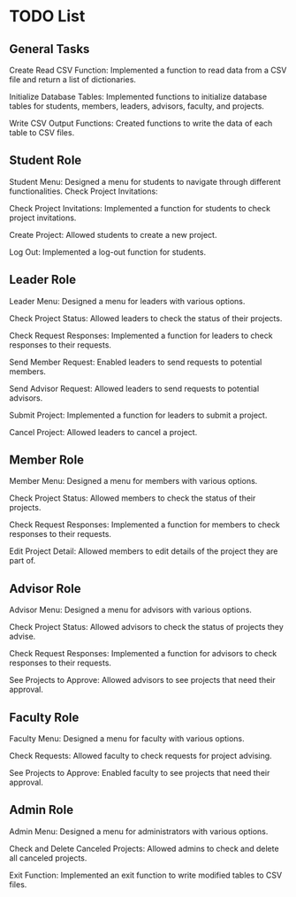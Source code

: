 # TODO List

## General Tasks

Create Read CSV Function:
Implemented a function to read data from a CSV file and return a list of dictionaries.

Initialize Database Tables:
Implemented functions to initialize database tables for students, members, leaders, advisors, faculty, and projects.

Write CSV Output Functions:
Created functions to write the data of each table to CSV files.

## Student Role

Student Menu:
Designed a menu for students to navigate through different functionalities.
Check Project Invitations:

Check Project Invitations:
Implemented a function for students to check project invitations.

Create Project:
Allowed students to create a new project.

Log Out:
Implemented a log-out function for students.

## Leader Role

Leader Menu:
Designed a menu for leaders with various options.

Check Project Status:
Allowed leaders to check the status of their projects.

Check Request Responses:
Implemented a function for leaders to check responses to their requests.

Send Member Request:
Enabled leaders to send requests to potential members.
 
Send Advisor Request:
Allowed leaders to send requests to potential advisors.

Submit Project:
Implemented a function for leaders to submit a project.

Cancel Project:
Allowed leaders to cancel a project.

## Member Role
Member Menu:
Designed a menu for members with various options.

Check Project Status:
Allowed members to check the status of their projects.

Check Request Responses:
Implemented a function for members to check responses to their requests.
 
Edit Project Detail:
Allowed members to edit details of the project they are part of.

## Advisor Role
Advisor Menu:
Designed a menu for advisors with various options.

Check Project Status:
Allowed advisors to check the status of projects they advise.
 
Check Request Responses:
Implemented a function for advisors to check responses to their requests.

See Projects to Approve:
Allowed advisors to see projects that need their approval.

## Faculty Role

Faculty Menu:
Designed a menu for faculty with various options.

Check Requests:
Allowed faculty to check requests for project advising.

See Projects to Approve:
Enabled faculty to see projects that need their approval.

## Admin Role

Admin Menu:
Designed a menu for administrators with various options.

Check and Delete Canceled Projects:
Allowed admins to check and delete all canceled projects.

Exit Function:
Implemented an exit function to write modified tables to CSV files.
